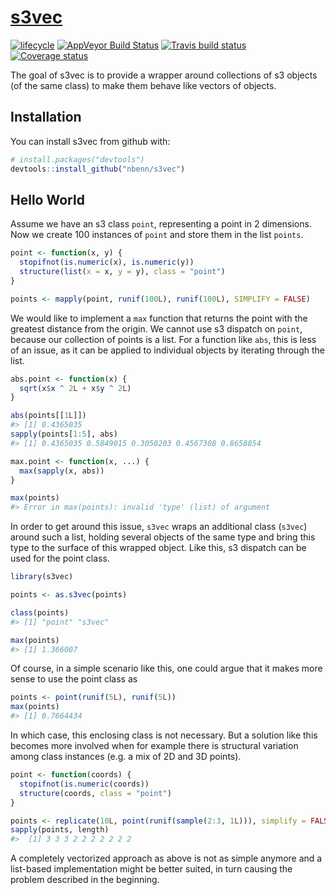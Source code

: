 
<!-- README.md is generated from README.Rmd. Please edit that file -->
<!-- build with rmarkdown::render("README.Rmd") -->
[s3vec](https://nbenn.github.io/s3vec)
======================================

[![lifecycle](https://img.shields.io/badge/lifecycle-experimental-orange.svg)](https://img.shields.io/badge/lifecycle-experimental-orange.svg) [![AppVeyor Build Status](https://ci.appveyor.com/api/projects/status/github/nbenn/s3vec?branch=master&svg=true)](https://ci.appveyor.com/project/nbenn/s3vec) [![Travis build status](https://travis-ci.org/nbenn/s3vec.svg?branch=master)](https://travis-ci.org/nbenn/s3vec) [![Coverage status](https://codecov.io/gh/nbenn/s3vec/branch/master/graph/badge.svg)](https://codecov.io/github/nbenn/s3vec?branch=master)

The goal of s3vec is to provide a wrapper around collections of s3 objects (of the same class) to make them behave like vectors of objects.

Installation
------------

You can install s3vec from github with:

``` r
# install.packages("devtools")
devtools::install_github("nbenn/s3vec")
```

Hello World
-----------

Assume we have an s3 class `point`, representing a point in 2 dimensions. Now we create 100 instances of `point` and store them in the list `points`.

``` r
point <- function(x, y) {
  stopifnot(is.numeric(x), is.numeric(y))
  structure(list(x = x, y = y), class = "point")
}

points <- mapply(point, runif(100L), runif(100L), SIMPLIFY = FALSE)
```

We would like to implement a `max` function that returns the point with the greatest distance from the origin. We cannot use s3 dispatch on `point`, because our collection of points is a list. For a function like `abs`, this is less of an issue, as it can be applied to individual objects by iterating through the list.

``` r
abs.point <- function(x) {
  sqrt(x$x ^ 2L + x$y ^ 2L)
}

abs(points[[1L]])
#> [1] 0.4365035
sapply(points[1:5], abs)
#> [1] 0.4365035 0.5849015 0.3050203 0.4567308 0.8658854

max.point <- function(x, ...) {
  max(sapply(x, abs))
}

max(points)
#> Error in max(points): invalid 'type' (list) of argument
```

In order to get around this issue, `s3vec` wraps an additional class (`s3vec`) around such a list, holding several objects of the same type and bring this type to the surface of this wrapped object. Like this, s3 dispatch can be used for the point class.

``` r
library(s3vec)

points <- as.s3vec(points)

class(points)
#> [1] "point" "s3vec"

max(points)
#> [1] 1.366007
```

Of course, in a simple scenario like this, one could argue that it makes more sense to use the point class as

``` r
points <- point(runif(5L), runif(5L))
max(points)
#> [1] 0.7664434
```

In which case, this enclosing class is not necessary. But a solution like this becomes more involved when for example there is structural variation among class instances (e.g. a mix of 2D and 3D points).

``` r
point <- function(coords) {
  stopifnot(is.numeric(coords))
  structure(coords, class = "point")
}

points <- replicate(10L, point(runif(sample(2:3, 1L))), simplify = FALSE)
sapply(points, length)
#>  [1] 3 3 3 2 2 2 2 2 2 2
```

A completely vectorized approach as above is not as simple anymore and a list-based implementation might be better suited, in turn causing the problem described in the beginning.

